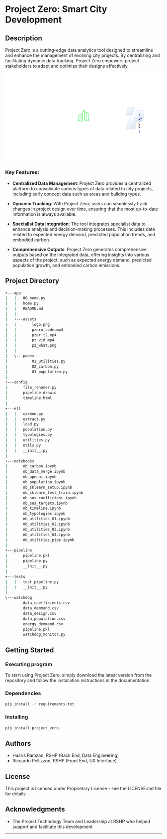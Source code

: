 # Project Zero: Smart City Development 

## Description
Project Zero is a cutting-edge data analytics tool designed to streamline and enhance the management of evolving city projects. By centralizing and facilitating dynamic data tracking, Project Zero empowers project stakeholders to adapt and optimize their designs effectively.

![alt text](https://raw.githubusercontent.com/hramzan01/project_zero/master/app/assets/pz_what.png)

### Key Features:
- **Centralized Data Management**: Project Zero provides a centralized platform to consolidate various types of data related to city projects, including early concept data such as areas and building types.

- **Dynamic Tracking**: With Project Zero, users can seamlessly track changes in project design over time, ensuring that the most up-to-date information is always available.

- **Specialist Data Integration**: The tool integrates specialist data to enhance analysis and decision-making processes. This includes data related to expected energy demand, predicted population trends, and embodied carbon.

- **Comprehensive Outputs**: Project Zero generates comprehensive outputs based on the integrated data, offering insights into various aspects of the project, such as expected energy demand, predicted population growth, and embodied carbon emissions.


## Project Directory
```bash
+---app
|   |   00_home.py
|   |   home.py
|   |   README.md
|   |
|   +---assets
|   |       logo.png
|   |       pzero_code.mp4
|   |       pzer_t2.mp4
|   |       pz_vid.mp4
|   |       pz_what.png
|   |
|   \---pages
|           01_utilities.py
|           02_carbon.py
|           03_population.py
|
+---config
|       file_renamer.py
|       pipeline.drawio
|       timeline.html
|
+---etl
|   |   carbon.py
|   |   extract.py
|   |   load.py
|   |   population.py
|   |   typologies.py
|   |   utilities.py
|   |   utils.py
|   |   __init__.py
|
+---notebooks
|       nb_carbon.ipynb
|       nb_data_merge.ipynb
|       nb_openai.ipynb
|       nb_population.ipynb
|       nb_sklearn_setup.ipynb
|       nb_sklearn_test_train.ipynb
|       nb_sus_coefficient.ipynb
|       nb_sus_targets.ipynb
|       nb_timeline.ipynb
|       nb_typologies.ipynb
|       nb_utilities_01.ipynb
|       nb_utilities_02.ipynb
|       nb_utilities_03.ipynb
|       nb_utilities_04.ipynb
|       nb_utilities_pipe.ipynb
|
+---pipeline
|       pipeline.pkl
|       pipeline.py
|       __init__.py
|
+---tests
|   |   test_pipeline.py
|   |   __init__.py
|
\---watchdog
        data_coefficients.csv
        data_demmand.csv
        data_design.csv
        data_population.csv
        energy_demmand.csv
        pipeline.pkl
        watchdog_monitor.py
```

## Getting Started

### Executing program
To start using Project Zero, simply download the latest version from the repository and follow the installation instructions in the documentation.

### Dependencies
```bash
pip install -r requirements.txt
```

### Installing
```bash
pip install project_zero
```

## Authors
- Haaris Ramzan, RSHP (Back End, Data Engineering)
- Riccardo Pellizzon, RSHP (Front End, UX Interface)

## License
This project is licensed under Proprietary License - see the LICENSE.md file for details

## Acknowledgments
* The Project Technology Team and Leadership at RSHP who helped support and facilitate this development

---


